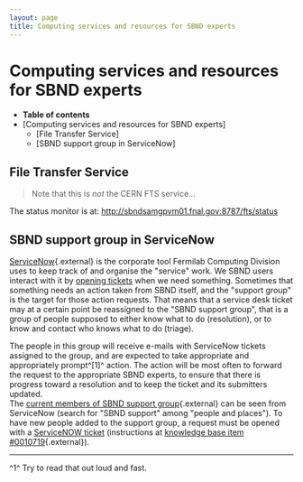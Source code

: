 ```yaml
---
layout: page
title: Computing services and resources for SBND experts
---
```




Computing services and resources for SBND experts
======================================================================================================================

-   **Table of contents**
-   [Computing services and resources for SBND
    experts]
    -   [File Transfer Service]
    -   [SBND support group in
        ServiceNow]



File Transfer Service
--------------------------------------------------------------

> Note that this is *not* the CERN FTS service\...

The status monitor is at:
<http://sbndsamgpvm01.fnal.gov:8787/fts/status>



SBND support group in ServiceNow
------------------------------------------------------------------------------------

[ServiceNow](https://fermi.service-now.com){.external} is the corporate
tool Fermilab Computing Division uses to keep track of and organise the
\"service\" work. We SBND users interact with it by [opening
tickets](Computing_resources.html#Opening-a-ticket-in-Fermilab-Service-Desk)
when we need something. Sometimes that something needs an action taken
from SBND itself, and the \"support group\" is the target for those
action requests. That means that a service desk ticket may at a certain
point be reassigned to the \"SBND support group\", that is a group of
people supposed to either know what to do (resolution), or to know and
contact who knows what to do (triage).

The people in this group will receive e-mails with ServiceNow tickets
assigned to the group, and are expected to take appropriate and
appropriately prompt^[1]^ action. The action will be most often to
forward the request to the appropriate SBND experts, to ensure that
there is progress toward a resolution and to keep the ticket and its
submitters updated.\
The [current members of SBND support
group](https://fermi.service-now.com/nav_to.do?uri=%2Fsys_user_group.do%3Fsys_id%3Dfe75d721db50db44a21c7c031f961956){.external}
can be seen from ServiceNow (search for \"SBND support\" among \"people
and places\"). To have new people added to the support group, a request
must be opened with a [ServiceNOW
ticket](Computing_resources.html#Opening-a-ticket-in-Fermilab-Service-Desk)
(instructions at [knowledge base item
\#0010719](https://fermi.service-now.com/kb_view_customer.do?sysparm_article=KB0010719){.external}).

------------------------------------------------------------------------

^1^ Try to read that out loud and fast.
